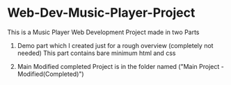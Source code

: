 # Web-Dev-Music-Player-Project

This is a Music Player Web Development Project made in two Parts
1. Demo part which I created just for a rough overview (completely not needed)
  This part contains bare minimum html and css


2. Main Modified completed Project is in the folder named ("Main Project - Modified(Completed)")

